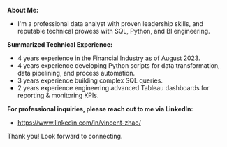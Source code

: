 **About Me:**
- I'm a professional data analyst with proven leadership skills, and reputable technical prowess with SQL, Python, and BI engineering.

**Summarized Technical Experience:**
- 4 years experience in the Financial Industry as of August 2023.
- 4 years experience developing Python scripts for data transformation, data pipelining, and process automation.
- 3 years experience building complex SQL queries.
- 2 years experience engineering advanced Tableau dashboards for reporting & monitoring KPIs.

**For professional inquiries, please reach out to me via LinkedIn:**
- https://www.linkedin.com/in/vincent-zhao/

Thank you! Look forward to connecting.

<!---
- 👋 Hi, I’m @zhaov23
- 👀 I’m interested in ...
- 🌱 I’m currently learning ...
- 💞️ I’m looking to collaborate on ...
- 📫 How to reach me ...


zhaov23/zhaov23 is a ✨ special ✨ repository because its `README.md` (this file) appears on your GitHub profile.
You can click the Preview link to take a look at your changes.
--->
